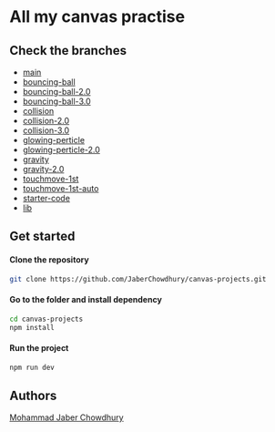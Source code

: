 # All my canvas practise

## Check the branches

- [main](https://github.com/JaberChowdhury/canvas-projects/tree/main)
- [bouncing-ball](https://github.com/JaberChowdhury/canvas-projects/tree/bouncing-ball)
- [bouncing-ball-2.0](https://github.com/JaberChowdhury/canvas-projects/tree/bouncing-ball-2.0)
- [bouncing-ball-3.0](https://github.com/JaberChowdhury/canvas-projects/tree/bouncing-ball-3.0)
- [collision](https://github.com/JaberChowdhury/canvas-projects/tree/collision)
- [collision-2.0](https://github.com/JaberChowdhury/canvas-projects/tree/collision-2.0)
- [collision-3.0](https://github.com/JaberChowdhury/canvas-projects/tree/collision-3.0)
- [glowing-perticle](https://github.com/JaberChowdhury/canvas-projects/tree/glowing-perticle)
- [glowing-perticle-2.0](https://github.com/JaberChowdhury/canvas-projects/tree/glowing-perticle-2.0)
- [gravity](https://github.com/JaberChowdhury/canvas-projects/tree/gravity)
- [gravity-2.0](https://github.com/JaberChowdhury/canvas-projects/tree/gravity-2.0)
- [touchmove-1st](https://github.com/JaberChowdhury/canvas-projects/tree/touchmove-1st)
- [touchmove-1st-auto](https://github.com/JaberChowdhury/canvas-projects/tree/touchmove-1st-auto)
- [starter-code](https://github.com/JaberChowdhury/canvas-projects/tree/starter-code)
- [lib](https://github.com/JaberChowdhury/canvas-projects/tree/lib)

## Get started

#### Clone the repository

```bash
git clone https://github.com/JaberChowdhury/canvas-projects.git
```

#### Go to the folder and install dependency

```bash
cd canvas-projects
npm install
```

#### Run the project

```bash
npm run dev
```

## Authors

[Mohammad Jaber Chowdhury](https://www.github.com/JaberChowdhury)
